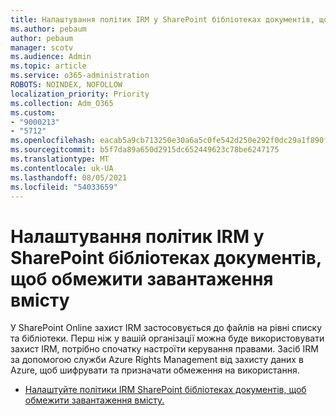 ```yaml
---
title: Налаштування політик IRM у SharePoint бібліотеках документів, щоб обмежити завантаження вмісту
ms.author: pebaum
author: pebaum
manager: scotv
ms.audience: Admin
ms.topic: article
ms.service: o365-administration
ROBOTS: NOINDEX, NOFOLLOW
localization_priority: Priority
ms.collection: Adm_O365
ms.custom:
- "9000213"
- "5712"
ms.openlocfilehash: eacab5a9cb713250e30a6a5c0fe542d250e292f0dc29a1f890f9cf7c7fb8344c
ms.sourcegitcommit: b5f7da89a650d2915dc652449623c78be6247175
ms.translationtype: MT
ms.contentlocale: uk-UA
ms.lasthandoff: 08/05/2021
ms.locfileid: "54033659"
---
```

# <a name="configure-irm-policies-on-sharepoint-document-libraries-to-limit-download-of-content"></a>Налаштування політик IRM у SharePoint бібліотеках документів, щоб обмежити завантаження вмісту

У SharePoint Online захист IRM застосовується до файлів на рівні списку та бібліотеки. Перш ніж у вашій організації можна буде використовувати захист IRM, потрібно спочатку настроїти керування правами. Засіб IRM за допомогою служби Azure Rights Management від захисту даних в Azure, щоб шифрувати та призначати обмеження на використання.

- [Налаштуйте політики IRM SharePoint бібліотеках документів, щоб обмежити завантаження вмісту.](https://docs.microsoft.com/microsoft-365/compliance/set-up-irm-in-sp-admin-center)

